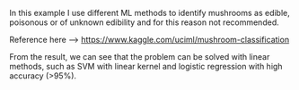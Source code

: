 In this example I use different ML methods to identify mushrooms as edible, poisonous or of unknown edibility and for this reason not recommended.

Reference here --> https://www.kaggle.com/uciml/mushroom-classification

From the result, we can see that the problem can be solved with linear methods, such as SVM with linear kernel and logistic regression with high accuracy (>95%).
